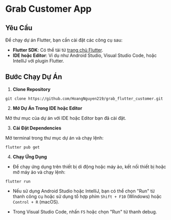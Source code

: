 # Grab Customer App

## Yêu Cầu

Để chạy dự án Flutter, bạn cần cài đặt các công cụ sau:

- **Flutter SDK**: Có thể tải từ [trang chủ Flutter](https://flutter.dev/docs/get-started/install).
- **IDE hoặc Editor**: Ví dụ như Android Studio, Visual Studio Code, hoặc IntelliJ với plugin Flutter.

## Bước Chạy Dự Án

1. **Clone Repository**

```
git clone https://github.com/HoangNguyen219/grab_flutter_customer.git
```

2. **Mở Dự Án Trong IDE hoặc Editor**

Mở thư mục của dự án với IDE hoặc Editor bạn đã cài đặt.

3. **Cài Đặt Dependencies**

Mở terminal trong thư mục dự án và chạy lệnh:

```
flutter pub get
```

4. **Chạy Ứng Dụng**

- Để chạy ứng dụng trên thiết bị di động hoặc máy ảo, kết nối thiết bị hoặc mở máy ảo và chạy lệnh:

```
flutter run
```

- Nếu sử dụng Android Studio hoặc IntelliJ, bạn có thể chọn "Run" từ thanh công cụ hoặc sử dụng tổ hợp
  phím `Shift + F10` (Windows) hoặc `Control + R` (macOS).

- Trong Visual Studio Code, nhấn `F5` hoặc chọn "Run" từ thanh debug.



